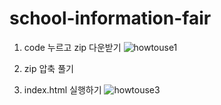 # school-information-fair

1. code 누르고 zip 다운받기
![howtouse1](https://github.com/user-attachments/assets/86126955-ffcd-4605-beaf-5db70bbd0fe8)

2. zip 압축 풀기

3. index.html 실행하기
![howtouse3](https://github.com/user-attachments/assets/b5b6c8fa-55c0-4f64-8dcf-fe70f37d929e)


